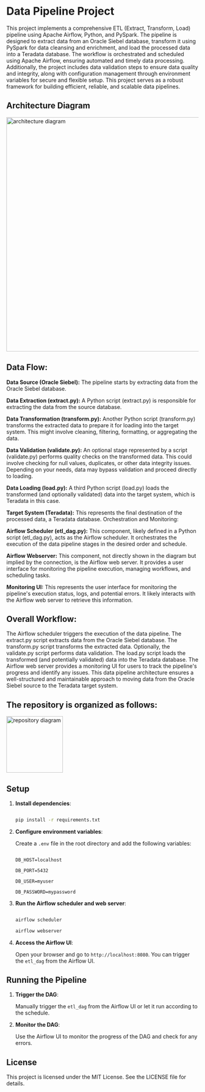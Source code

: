 # Data Pipeline Project 

This project implements a comprehensive ETL (Extract, Transform, Load) pipeline using Apache Airflow, Python, and PySpark. The pipeline is designed to extract data from an Oracle Siebel database, transform it using PySpark for data cleansing and enrichment, and load the processed data into a Teradata database. The workflow is orchestrated and scheduled using Apache Airflow, ensuring automated and timely data processing. Additionally, the project includes data validation steps to ensure data quality and integrity, along with configuration management through environment variables for secure and flexible setup. This project serves as a robust framework for building efficient, reliable, and scalable data pipelines.

 
 
 
## Architecture Diagram  
 <img width="614" alt="architecture diagram" src="https://github.com/Tushar-Ankush-More/data_pipeline_project/assets/170803153/ac64e011-ef0d-4543-a0ad-81ad8d08f7b0">

 
 
 
 
## Data Flow: 
**Data Source (Oracle Siebel):** The pipeline starts by extracting data from the Oracle Siebel database. 

**Data Extraction (extract.py):** A Python script (extract.py) is responsible for extracting the data from the source database. 

**Data Transformation (transform.py):** Another Python script (transform.py) transforms the extracted data to prepare it for loading into the target system. This might involve cleaning, filtering, formatting, or aggregating the data. 

**Data Validation (validate.py):** An optional stage represented by a script (validate.py) performs quality checks on the transformed data.
This could involve checking for null values, duplicates, or other data integrity issues. Depending on your needs, data may bypass validation and proceed directly to loading. 

**Data Loading (load.py):** A third Python script (load.py) loads the transformed (and optionally validated) data into the target system, which is Teradata in this case. 

**Target System (Teradata):** This represents the final destination of the processed data, a Teradata database. 
Orchestration and Monitoring: 

**Airflow Scheduler (etl_dag.py):** This component, likely defined in a Python script (etl_dag.py), acts as the Airflow scheduler. It orchestrates the execution of the data pipeline stages in the desired order and schedule. 

**Airflow Webserver:** This component, not directly shown in the diagram but implied by the connection, is the Airflow web server. It provides a user interface for monitoring the pipeline execution, managing workflows, and scheduling tasks. 

**Monitoring UI:** This represents the user interface for monitoring the pipeline's execution status, logs, and potential errors. It likely interacts with the Airflow web server to retrieve this information. 

## Overall Workflow: 
The Airflow scheduler triggers the execution of the data pipeline. 
The extract.py script extracts data from the Oracle Siebel database. 
The transform.py script transforms the extracted data. 
Optionally, the validate.py script performs data validation. 
The load.py script loads the transformed (and potentially validated) data into the Teradata database. 
The Airflow web server provides a monitoring UI for users to track the pipeline's progress and identify any issues. 
This data pipeline architecture ensures a well-structured and maintainable approach to moving data from the Oracle Siebel source to the Teradata target system. 

 
## The repository is organized as follows: 

 <img width="148" alt="repository diagram" src="https://github.com/Tushar-Ankush-More/data_pipeline_project/assets/170803153/35b7211f-adc7-44ec-b3c7-402922821682">
 

## Setup 

  

1. **Install dependencies**: 

    ```bash 

    pip install -r requirements.txt 

    ``` 

  

2. **Configure environment variables**: 

    Create a `.env` file in the root directory and add the following variables: 

    ``` 

    DB_HOST=localhost 

    DB_PORT=5432 

    DB_USER=myuser 

    DB_PASSWORD=mypassword 

    ``` 

  

3. **Run the Airflow scheduler and web server**: 

    ```bash 

    airflow scheduler 

    airflow webserver 

    ``` 

  

4. **Access the Airflow UI**: 

    Open your browser and go to `http://localhost:8080`. You can trigger the `etl_dag` from the Airflow UI. 

  

## Running the Pipeline 

  

1. **Trigger the DAG**: 

    Manually trigger the `etl_dag` from the Airflow UI or let it run according to the schedule. 

  

2. **Monitor the DAG**: 

    Use the Airflow UI to monitor the progress of the DAG and check for any errors. 

  


## License 

  

This project is licensed under the MIT License. See the LICENSE file for details. 

 
